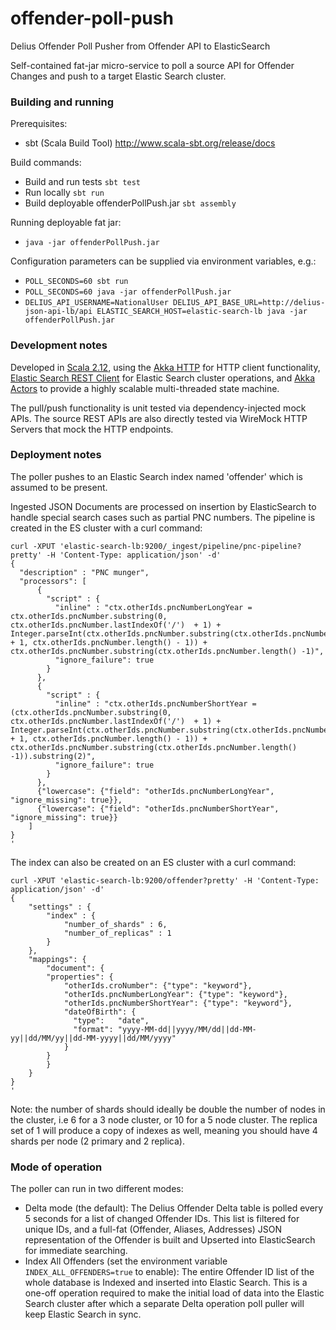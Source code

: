 # offender-poll-push
Delius Offender Poll Pusher from Offender API to ElasticSearch

Self-contained fat-jar micro-service to poll a source API for Offender Changes and push to a target Elastic Search cluster.

### Building and running

Prerequisites:
- sbt (Scala Build Tool) http://www.scala-sbt.org/release/docs

Build commands:

- Build and run tests `sbt test`
- Run locally `sbt run`
- Build deployable offenderPollPush.jar `sbt assembly`

Running deployable fat jar:
- `java -jar offenderPollPush.jar`

Configuration parameters can be supplied via environment variables, e.g.:
- `POLL_SECONDS=60 sbt run`
- `POLL_SECONDS=60 java -jar offenderPollPush.jar`
- `DELIUS_API_USERNAME=NationalUser DELIUS_API_BASE_URL=http://delius-json-api-lb/api ELASTIC_SEARCH_HOST=elastic-search-lb java -jar offenderPollPush.jar`

### Development notes

Developed in [Scala 2.12](http://www.scala-lang.org/news/2.12.0), using the [Akka HTTP](http://doc.akka.io/docs/akka-http/current/scala/http/) for HTTP client functionality, [Elastic Search REST Client](https://www.elastic.co/guide/en/elasticsearch/client/java-rest/current/java-rest-high.html) for Elastic Search cluster operations, and [Akka Actors](http://doc.akka.io/docs/akka/current/scala/actors.html) to provide a highly scalable multi-threaded state machine.

The pull/push functionality is unit tested via dependency-injected mock APIs. The source REST APIs are also directly tested via WireMock HTTP Servers that mock the HTTP endpoints.

### Deployment notes

The poller pushes to an Elastic Search index named 'offender' which is assumed to be present.

Ingested JSON Documents are processed on insertion by ElasticSearch to handle special search cases such as partial PNC numbers. The pipeline is created in the ES cluster with a curl command:
```
curl -XPUT 'elastic-search-lb:9200/_ingest/pipeline/pnc-pipeline?pretty' -H 'Content-Type: application/json' -d'
{
  "description" : "PNC munger",
  "processors": [
      {
        "script" : {
          "inline" : "ctx.otherIds.pncNumberLongYear = ctx.otherIds.pncNumber.substring(0, ctx.otherIds.pncNumber.lastIndexOf('/')  + 1) + Integer.parseInt(ctx.otherIds.pncNumber.substring(ctx.otherIds.pncNumber.lastIndexOf('/') + 1, ctx.otherIds.pncNumber.length() - 1)) + ctx.otherIds.pncNumber.substring(ctx.otherIds.pncNumber.length() -1)",
          "ignore_failure": true
        }
      }, 
      {
        "script" : {
          "inline" : "ctx.otherIds.pncNumberShortYear = (ctx.otherIds.pncNumber.substring(0, ctx.otherIds.pncNumber.lastIndexOf('/')  + 1) + Integer.parseInt(ctx.otherIds.pncNumber.substring(ctx.otherIds.pncNumber.lastIndexOf('/') + 1, ctx.otherIds.pncNumber.length() - 1)) + ctx.otherIds.pncNumber.substring(ctx.otherIds.pncNumber.length() -1)).substring(2)",
          "ignore_failure": true
        }   
      },
      {"lowercase": {"field": "otherIds.pncNumberLongYear", "ignore_missing": true}},
      {"lowercase": {"field": "otherIds.pncNumberShortYear", "ignore_missing": true}}
    ]
}
'
```

The index can also be created on an ES cluster with a curl command:
```
curl -XPUT 'elastic-search-lb:9200/offender?pretty' -H 'Content-Type: application/json' -d'
{
    "settings" : {
        "index" : {
            "number_of_shards" : 6, 
            "number_of_replicas" : 1 
        }
    },
    "mappings": {
        "document": {
        "properties": {
            "otherIds.croNumber": {"type": "keyword"},
		    "otherIds.pncNumberLongYear": {"type": "keyword"},
		    "otherIds.pncNumberShortYear": {"type": "keyword"},
            "dateOfBirth": {
              "type":   "date",
              "format": "yyyy-MM-dd||yyyy/MM/dd||dd-MM-yy||dd/MM/yy||dd-MM-yyyy||dd/MM/yyyy"
            }
        }
        }
    }
}
'
```

Note: the number of shards should ideally be double the number of nodes in the cluster, i.e 6 for a 3 node cluster, or 10 for a 5 node cluster. The replica set of 1 will produce a copy of indexes as well, meaning you should have 4 shards per node (2 primary and 2 replica).

### Mode of operation

The poller can run in two different modes:
- Delta mode (the default): The Delius Offender Delta table is polled every 5 seconds for a list of changed Offender IDs. This list is filtered for unique IDs, and a full-fat (Offender, Aliases, Addresses) JSON representation of the Offender is built and Upserted into ElasticSearch for immediate searching.
- Index All Offenders (set the environment variable `INDEX_ALL_OFFENDERS=true` to enable): The entire Offender ID list of the whole database is Indexed and inserted into Elastic Search. This is a one-off operation required to make the initial load of data into the Elastic Search cluster after which a separate Delta operation poll puller will keep Elastic Search in sync.
 
